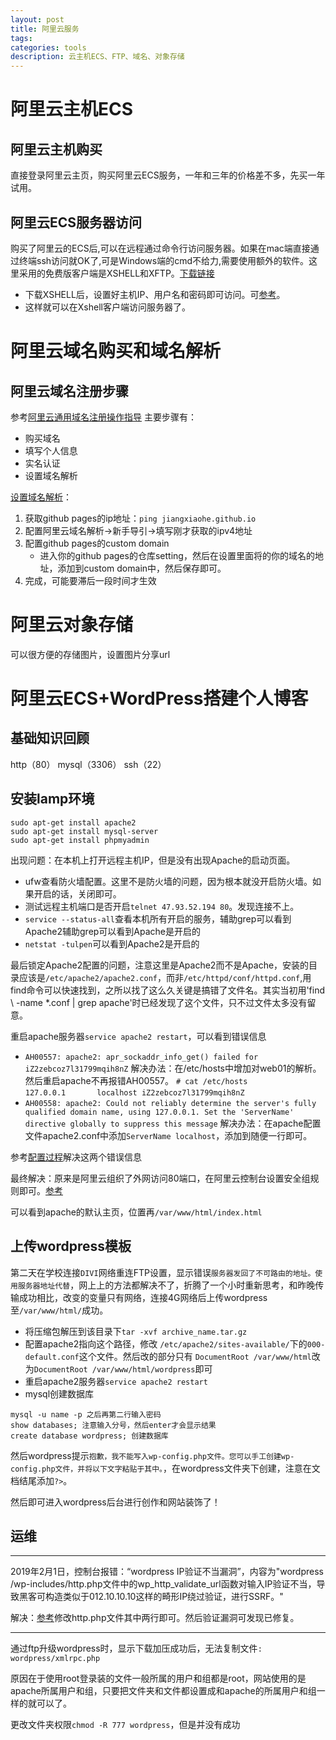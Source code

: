 ```yaml
---
layout: post
title: 阿里云服务
tags:
categories: tools
description: 云主机ECS、FTP、域名、对象存储
---
```

# 阿里云主机ECS

## 阿里云主机购买
直接登录阿里云主页，购买阿里云ECS服务，一年和三年的价格差不多，先买一年试用。

## 阿里云ECS服务器访问
购买了阿里云的ECS后,可以在远程通过命令行访问服务器。如果在mac端直接通过终端ssh访问就OK了,可是Windows端的cmd不给力,需要使用额外的软件。这里采用的免费版客户端是XSHELL和XFTP。[下载链接](https://www.netsarang.com/zh/all-downloads/)
* 下载XSHELL后，设置好主机IP、用户名和密码即可访问。可[参考](https://www.aliyun.com/jiaocheng/149761.html)。
* 这样就可以在Xshell客户端访问服务器了。

# 阿里云域名购买和域名解析

## 阿里云域名注册步骤
参考[阿里云通用域名注册操作指导](https://help.aliyun.com/document_detail/54068.html)
主要步骤有：
* 购买域名
* 填写个人信息
* 实名认证
* 设置域名解析

[设置域名解析](https://www.jianshu.com/p/6e1bd87f9e9a)：

1. 获取github pages的ip地址：`ping jiangxiaohe.github.io`
2. 配置阿里云域名解析->新手导引->填写刚才获取的ipv4地址
3. 配置github pages的custom domain
	* 进入你的github pages的仓库setting，然后在设置里面将的你的域名的地址，添加到custom domain中，然后保存即可。
4. 完成，可能要滞后一段时间才生效

# 阿里云对象存储

可以很方便的存储图片，设置图片分享url

# 阿里云ECS+WordPress搭建个人博客
## 基础知识回顾
http（80） mysql（3306） ssh（22）

## 安装lamp环境
```
sudo apt-get install apache2
sudo apt-get install mysql-server
sudo apt-get install phpmyadmin
```

出现问题：在本机上打开远程主机IP，但是没有出现Apache的启动页面。

* ufw查看防火墙配置。这里不是防火墙的问题，因为根本就没开启防火墙。如果开启的话，关闭即可。
* 测试远程主机端口是否开启`telnet 47.93.52.194 80`。发现连接不上。
* `service --status-all`查看本机所有开启的服务，辅助grep可以看到Apache2辅助grep可以看到Apache是开启的
* `netstat -tulpen`可以看到Apache2是开启的

最后锁定Apache2配置的问题，注意这里是Apache2而不是Apache，安装的目录应该是`/etc/apache2/apache2.conf`，而非`/etc/httpd/conf/httpd.conf`,用find命令可以快速找到，之所以找了这么久关键是搞错了文件名。其实当初用'find \ -name \*.conf | grep apache'时已经发现了这个文件，只不过文件太多没有留意。

重启apache服务器`service apache2 restart`，可以看到错误信息
* `AH00557: apache2: apr_sockaddr_info_get() failed for iZ2zebcoz7l31799mqih8nZ`
解决办法：在/etc/hosts中增加对web01的解析。然后重启apache不再报错AH00557。
`# cat /etc/hosts`                   
`127.0.0.1       localhost iZ2zebcoz7l31799mqih8nZ`
* `AH00558: apache2: Could not reliably determine the server's fully qualified domain name, using 127.0.0.1. Set the 'ServerName' directive globally to suppress this message`
解决办法：在apache配置文件apache2.conf中添加`ServerName localhost`，添加到随便一行即可。

参考[配置过程](https://www.cnblogs.com/starof/p/4278370.html)解决这两个错误信息

最终解决：原来是阿里云组织了外网访问80端口，在阿里云控制台设置安全组规则即可。[参考](https://blog.csdn.net/qq_37608398/article/details/78163086)

可以看到apache的默认主页，位置再`/var/www/html/index.html`

## 上传wordpress模板

第二天在学校连接`DIVI`网络重连FTP设置，显示错误`服务器发回了不可路由的地址。使用服务器地址代替`，网上上的方法都解决不了，折腾了一个小时重新思考，和昨晚传输成功相比，改变的变量只有网络，连接4G网络后上传wordpress至`/var/www/html/`成功。

* 将压缩包解压到该目录下`tar -xvf archive_name.tar.gz`
* 配置apache2指向这个路径，修改 `/etc/apache2/sites-available/`下的`000-default.conf`这个文件。然后改的部分只有 `DocumentRoot /var/www/html`改为`DocumentRoot /var/www/html/wordpress`即可
* 重启apache2服务器`service apache2 restart`
* mysql创建数据库

```
mysql -u name -p 之后再第二行输入密码
show databases; 注意输入分号，然后enter才会显示结果
create database wordpress; 创建数据库
```

然后wordpress提示`抱歉，我不能写入wp-config.php文件。您可以手工创建wp-config.php文件，并将以下文字粘贴于其中。`，在wordpress文件夹下创建，注意在文档结尾添加`?>`。

然后即可进入wordpress后台进行创作和网站装饰了！

## 运维

---

2019年2月1日，控制台报错：“wordpress IP验证不当漏洞”，内容为"wordpress /wp-includes/http.php文件中的wp_http_validate_url函数对输入IP验证不当，导致黑客可构造类似于012.10.10.10这样的畸形IP绕过验证，进行SSRF。"

解决：[参考](https://www.jiloc.com/44412.html)修改http.php文件其中两行即可。然后验证漏洞可发现已修复。

---

通过ftp升级wordpress时，显示下载加压成功后，无法复制文件`: wordpress/xmlrpc.php`

原因在于使用root登录装的文件一般所属的用户和组都是root，网站使用的是apache所属用户和组，只要把文件夹和文件都设置成和apache的所属用户和组一样的就可以了。

更改文件夹权限`chmod -R 777 wordpress`，但是并没有成功
